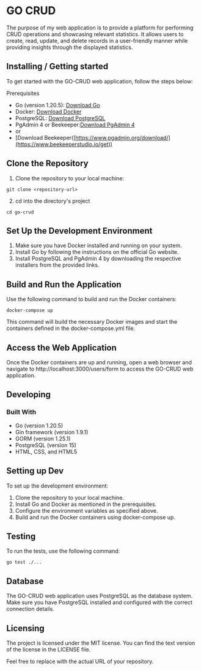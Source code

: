

# GO CRUD
The purpose of my web application is to provide a platform for performing CRUD operations and showcasing relevant statistics.
It allows users to create, read, update, and delete records in a user-friendly manner while providing insights through the displayed statistics.

## Installing / Getting started
To get started with the GO-CRUD web application, follow the steps below:

Prerequisites
- Go (version 1.20.5): [Download Go](https://golang.org/dl/)
- Docker: [Download Docker](https://www.docker.com/)
- PostgreSQL: [Download PostgreSQL](https://www.postgresql.org/download/)
- PgAdmin 4 or Beekeeper:[Download PgAdmin 4](https://www.pgadmin.org/download/)
- or
-  [Download Beekeeper([https://www.pgadmin.org/download/](https://www.beekeeperstudio.io/get)) 


                                       
## Clone the Repository
1. Clone the repository to your local machine:
```shell
git clone <repository-url>
```
2. cd into the directory's project
```shell
cd go-crud
```

## Set Up the Development Environment
1. Make sure you have Docker installed and running on your system.
2. Install Go by following the instructions on the official Go website.
3. Install PostgreSQL and PgAdmin 4 by downloading the respective installers from the provided links.

   
## Build and Run the Application
Use the following command to build and run the Docker containers:
```shell
docker-compose up
```
This command will build the necessary Docker images and start the containers defined in the docker-compose.yml file.

## Access the Web Application
Once the Docker containers are up and running,
open a web browser and navigate to http://localhost:3000/users/form to access the GO-CRUD web application.

## Developing

### Built With
- Go (version 1.20.5)
- Gin framework (version 1.9.1)
- GORM (version 1.25.1)
- PostgreSQL (version 15)
- HTML, CSS, and HTML5


## Setting up Dev
To set up the development environment:

1. Clone the repository to your local machine.
2. Install Go and Docker as mentioned in the prerequisites.
3. Configure the environment variables as specified above.
4. Build and run the Docker containers using docker-compose up.

## Testing
To run the tests, use the following command:
```shell
go test ./...
```
## Database
The GO-CRUD web application uses PostgreSQL as the database system.
Make sure you have PostgreSQL installed and configured with the correct connection details.

## Licensing
The project is licensed under the MIT license. You can find the text version of the license in the LICENSE file.

Feel free to replace <repository-url> with the actual URL of your repository.

